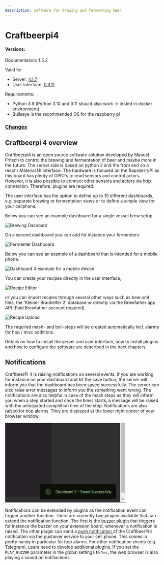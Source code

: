 ```yaml
---
description: Software for brewing and fermenting beer
---
```


# Craftbeerpi4

#### Versions:

Documentation: 1.5.2

Valid for 
- Server: [4.1.7](https://pypi.org/project/cbpi4/)
- User Interface: [0.3.11](https://pypi.org/project/cbpi4gui/)

Requirements:
- Python 3.9 (Python 3.10 and 3.11 should also work -> tested in docker environment)
- Bullseye is the recommended OS for the raspberry pi

### [Changes](./master/Changes.md)

## Craftbeerpi 4 overview

Craftbeerpi4 is an open source software solution developed by Manuel Fritsch to control the brewing and fermentation of beer and maybe more in the future. The server side is based on python 3 and the front end on a react / Material UI interface. The hardware is focused on the RapsberryPi as this board has plenty of GPIO's to read sensors and control actors. However, it is also possible to connect other sensors and actors via http connection. Therefore, plugins are required.

The user interface has the option to define up to 10 different dashboards, e.g. separate brewing or fermentation views or to define a simple view for your cellphone.

Below you can see an example dashboard for a single vessel brew setup.

![Brewing Dasboard](.gitbook/assets/cbpi4\_brew.png)

On a second dashboard you can add for instance your fermenters:

![Fermenter Dashboard](.gitbook/assets/cbp4\_ferment.png)

Below you can see an example of a dashboard that is intended for a mobile phone.

![Dashboard 4 example for a mobile device](.gitbook/assets/cbpi\_mobile\_dashboard.jpg)

You can create your recipes directly in the user interface,

![Recipe Editor](.gitbook/assets/cbpi4\_mash\_profile.png)

or you can import recipes through several other ways such as beer.xml files, the 'Kleiner Brauhelfer 2' database or directly via the Brewfather app API (Paid Brewfather account required).

![Recipe Upload](.gitbook/assets/cbpi4\_recipe\_upload.png)

The required mash- and boil-steps will be created automatically incl. alarms for hop / misc additions.

Details on how to install the server and user interface, how to install plugins and how to configure the software are described in the next chapters.

## Notifications

CraftbeerPi 4 is raising notifications on several events. If you are working for instance on your dashboard and hit the save button, the server will inform you that the dashboard has been saved successfully. The server can also raise error messages to inform you the something went wrong. The notifications are also helpful in case of the mash steps as they will inform you when a step started and once the timer starts, a message will be raised with the anticipated completion time of the step. Notifications are also raised for hop alarms. They are displayed at the lower right corner of your browser window.

![CraftbeerPi 4 Notification in browser window](.gitbook/assets/cbpi4-notofocation.png)

Notifications can be extended by plugins as the notification event can trigger another function. There are currently two plugins available that can extend the notification function. The first is the [buzzer plugin](https://github.com/PiBrewing/cbpi4-buzzer) that triggers for instance the buzzer on your extension board, whenever a notification is raised. The other plugin can send a [push notification ](https://github.com/PiBrewing/cbpi4-PushOver)of the CraftbeerPi4 notification via the pushover service to your cell phone. This comes in pretty handy in particular for hop alarms. For other notification clients (e.g. Telegram), users need to develop additional plugins. If you set the `PLAY_BUZZER` parameter in the global settings to `Yes`, the web browser is also playing a sound on notifiactions
